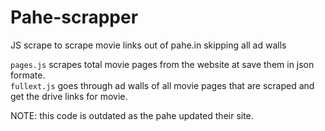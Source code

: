 # Pahe-scrapper
JS scrape to scrape movie links out of pahe.in skipping all ad walls

`pages.js` scrapes total movie pages from the website at save them in json formate.  
`fullext.js` goes through ad walls of all movie pages that are scraped and get the drive links for movie.

NOTE: this code is outdated as the pahe updated their site.
